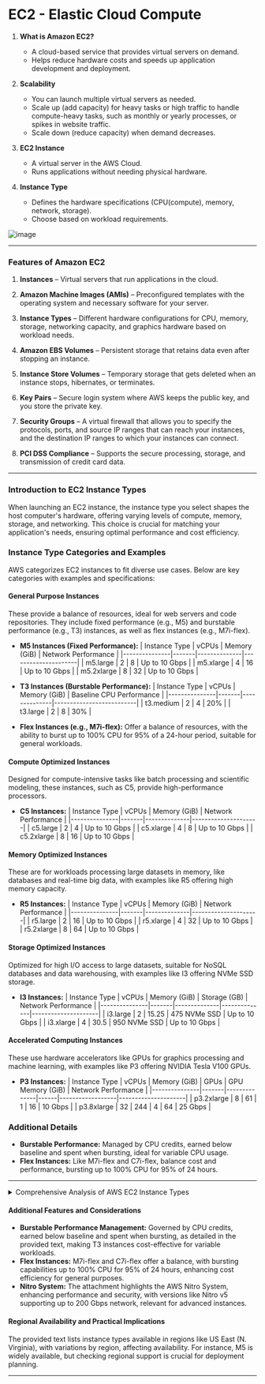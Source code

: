 # EC2 - Elastic Cloud Compute
1. **What is Amazon EC2?**  
   - A cloud-based service that provides virtual servers on demand.  
   - Helps reduce hardware costs and speeds up application development and deployment.  

2. **Scalability**  
   - You can launch multiple virtual servers as needed.  
   - Scale up (add capacity) for heavy tasks or high traffic to handle compute-heavy tasks, such as monthly or yearly processes, or spikes in website traffic.   
   - Scale down (reduce capacity) when demand decreases.  

3. **EC2 Instance**  
   - A virtual server in the AWS Cloud.  
   - Runs applications without needing physical hardware.  

4. **Instance Type**  
   - Defines the hardware specifications (CPU(compute), memory, network, storage).  
   - Choose based on workload requirements.

![image](https://github.com/user-attachments/assets/89921cb0-335c-4738-b2ed-c079b300c6f1)

---

### Features of Amazon EC2  

1. **Instances** – Virtual servers that run applications in the cloud.  

2. **Amazon Machine Images (AMIs)** – Preconfigured templates with the operating system and necessary software for your server.  

3. **Instance Types** – Different hardware configurations for CPU, memory, storage, networking capacity, and graphics hardware based on workload needs.  

4. **Amazon EBS Volumes** – Persistent storage that retains data even after stopping an instance.  

5. **Instance Store Volumes** – Temporary storage that gets deleted when an instance stops, hibernates, or terminates.  

6. **Key Pairs** – Secure login system where AWS keeps the public key, and you store the private key.  

7. **Security Groups** – A virtual firewall that allows you to specify the protocols, ports, and source IP ranges that can reach your instances, and the destination IP ranges to which your instances can connect.  

8. **PCI DSS Compliance** – Supports the secure processing, storage, and transmission of credit card data.

---

### Introduction to EC2 Instance Types
When launching an EC2 instance, the instance type you select shapes the host computer's hardware, offering varying levels of compute, memory, storage, and networking. This choice is crucial for matching your application's needs, ensuring optimal performance and cost efficiency.

### Instance Type Categories and Examples
AWS categorizes EC2 instances to fit diverse use cases. Below are key categories with examples and specifications:

#### General Purpose Instances
These provide a balance of resources, ideal for web servers and code repositories. They include fixed performance (e.g., M5) and burstable performance (e.g., T3) instances, as well as flex instances (e.g., M7i-flex).

- **M5 Instances (Fixed Performance):**
  | Instance Type | vCPUs | Memory (GiB) | Network Performance |
  |---------------|-------|--------------|---------------------|
  | m5.large      | 2     | 8            | Up to 10 Gbps       |
  | m5.xlarge     | 4     | 16           | Up to 10 Gbps       |
  | m5.2xlarge    | 8     | 32           | Up to 10 Gbps       |

- **T3 Instances (Burstable Performance):**
  | Instance Type | vCPUs | Memory (GiB) | Baseline CPU Performance |
  |---------------|-------|--------------|--------------------------|
  | t3.medium     | 2     | 4            | 20%                      |
  | t3.large      | 2     | 8            | 30%                      |

- **Flex Instances (e.g., M7i-flex):** Offer a balance of resources, with the ability to burst up to 100% CPU for 95% of a 24-hour period, suitable for general workloads.

#### Compute Optimized Instances
Designed for compute-intensive tasks like batch processing and scientific modeling, these instances, such as C5, provide high-performance processors.

- **C5 Instances:**
  | Instance Type | vCPUs | Memory (GiB) | Network Performance |
  |---------------|-------|--------------|---------------------|
  | c5.large      | 2     | 4            | Up to 10 Gbps       |
  | c5.xlarge     | 4     | 8            | Up to 10 Gbps       |
  | c5.2xlarge    | 8     | 16           | Up to 10 Gbps       |

#### Memory Optimized Instances
These are for workloads processing large datasets in memory, like databases and real-time big data, with examples like R5 offering high memory capacity.

- **R5 Instances:**
  | Instance Type | vCPUs | Memory (GiB) | Network Performance |
  |---------------|-------|--------------|---------------------|
  | r5.large      | 2     | 16           | Up to 10 Gbps       |
  | r5.xlarge     | 4     | 32           | Up to 10 Gbps       |
  | r5.2xlarge    | 8     | 64           | Up to 10 Gbps       |

#### Storage Optimized Instances
Optimized for high I/O access to large datasets, suitable for NoSQL databases and data warehousing, with examples like I3 offering NVMe SSD storage.

- **I3 Instances:**
  | Instance Type | vCPUs | Memory (GiB) | Storage (GB) | Network Performance |
  |---------------|-------|--------------|--------------|---------------------|
  | i3.large      | 2     | 15.25        | 475 NVMe SSD | Up to 10 Gbps       |
  | i3.xlarge     | 4     | 30.5         | 950 NVMe SSD | Up to 10 Gbps       |

#### Accelerated Computing Instances
These use hardware accelerators like GPUs for graphics processing and machine learning, with examples like P3 offering NVIDIA Tesla V100 GPUs.

- **P3 Instances:**
  | Instance Type | vCPUs | Memory (GiB) | GPUs | GPU Memory (GiB) | Network Performance |
  |---------------|-------|--------------|------|------------------|---------------------|
  | p3.2xlarge    | 8     | 61           | 1    | 16               | 10 Gbps             |
  | p3.8xlarge    | 32    | 244          | 4    | 64               | 25 Gbps             |

### Additional Details
- **Burstable Performance:** Managed by CPU credits, earned below baseline and spent when bursting, ideal for variable CPU usage.
- **Flex Instances:** Like M7i-flex and C7i-flex, balance cost and performance, bursting up to 100% CPU for 95% of 24 hours.

---

<details>
   <summary>Comprehensive Analysis of AWS EC2 Instance Types</summary>

### Comprehensive Analysis of AWS EC2 Instance Types

This detailed report expands on the key points, providing a thorough exploration of AWS EC2 instance types, their categories, and specifications, tailored for a DevOps intern beginning with AWS EC2. The analysis is based on provided documentation and additional resources, ensuring a complete understanding for practical application.

#### Background and Context
AWS EC2 (Elastic Compute Cloud) instance types define the hardware capabilities of virtual servers, including compute, memory, storage, and networking. Each instance type is grouped into families based on resource balance, catering to diverse application needs. The choice impacts performance, cost, and scalability, making it essential for DevOps professionals to understand these options.

#### Detailed Categorization and Use Cases
EC2 instances are categorized to align with specific workloads, as outlined below, with examples and specifications drawn from the provided data.

##### General Purpose Instances
General purpose instances offer a balanced mix of compute, memory, and networking, suitable for web servers, code repositories, and small databases. They include fixed performance instances (e.g., M5), burstable performance instances (e.g., T3), and flex instances (e.g., M7i-flex).

- **Fixed Performance (M5 Instances):**
  M5 instances, powered by Intel Xeon Platinum 8175 processors, are designed for demanding workloads. Specifications include:
  | Instance Type | vCPUs | Memory (GiB) | Network Performance |
  |---------------|-------|--------------|---------------------|
  | m5.large      | 2     | 8            | Up to 10 Gbps       |
  | m5.xlarge     | 4     | 16           | Up to 10 Gbps       |
  | m5.2xlarge    | 8     | 32           | Up to 10 Gbps       |
  Network specifications from the attachment show baseline bandwidth starting at 0.75 Gbps for m5.large, bursting to 10 Gbps, highlighting their capability for general applications.

- **Burstable Performance (T3 Instances):**
  T3 instances, part of the burstable family, provide a baseline CPU performance with burst capability, managed by CPU credits. They are cost-effective for applications with variable CPU needs, such as development environments. Specifications include:
  | Instance Type | vCPUs | Memory (GiB) | Baseline CPU Performance |
  |---------------|-------|--------------|--------------------------|
  | t3.medium     | 2     | 4            | 20%                      |
  | t3.large      | 2     | 8            | 30%                      |
  The attachment confirms T3 uses Intel Skylake P-8175, with no accelerators, focusing on flexibility.

- **Flex Instances (M7i-flex, C7i-flex):**
  Flex instances, like M7i-flex, offer a cost-effective balance, with reliable CPU at 40% baseline, bursting to 100% for 95% of a 24-hour period. They are ideal for general-purpose workloads, with specifications similar to M5 but optimized for cost.

##### Compute Optimized Instances
Compute optimized instances, such as C5, are tailored for compute-intensive tasks like batch processing and media transcoding, leveraging high-performance processors. Specifications include:
  | Instance Type | vCPUs | Memory (GiB) | Network Performance |
  |---------------|-------|--------------|---------------------|
  | c5.large      | 2     | 4            | Up to 10 Gbps       |
  | c5.xlarge     | 4     | 8            | Up to 10 Gbps       |
  | c5.2xlarge    | 8     | 16           | Up to 10 Gbps       |
  Powered by Intel Xeon Platinum 8124M, these instances ensure consistent performance, with no burstable options, as confirmed by the attachment.

##### Memory Optimized Instances
Memory optimized instances, like R5, are designed for in-memory processing, suitable for databases and real-time analytics. Specifications include:
  | Instance Type | vCPUs | Memory (GiB) | Network Performance |
  |---------------|-------|--------------|---------------------|
  | r5.large      | 2     | 16           | Up to 10 Gbps       |
  | r5.xlarge     | 4     | 32           | Up to 10 Gbps       |
  | r5.2xlarge    | 8     | 64           | Up to 10 Gbps       |
  Using Intel Xeon Platinum 8175, R5 instances offer high memory capacity, with no accelerators, focusing on memory-intensive tasks.

##### Storage Optimized Instances
Storage optimized instances, such as I3, are for workloads requiring high I/O, like NoSQL databases. Specifications include:
  | Instance Type | vCPUs | Memory (GiB) | Storage (GB) | Network Performance |
  |---------------|-------|--------------|--------------|---------------------|
  | i3.large      | 2     | 15.25        | 475 NVMe SSD | Up to 10 Gbps       |
  | i3.xlarge     | 4     | 30.5         | 950 NVMe SSD | Up to 10 Gbps       |
  These instances provide NVMe SSD storage, optimized for low-latency, high-throughput operations.

##### Accelerated Computing Instances
Accelerated computing instances, like P3, use GPUs for tasks like machine learning. Specifications include:
  | Instance Type | vCPUs | Memory (GiB) | GPUs | GPU Memory (GiB) | Network Performance |
  |---------------|-------|--------------|------|------------------|---------------------|
  | p3.2xlarge    | 8     | 61           | 1    | 16               | 10 Gbps             |
  | p3.8xlarge    | 32    | 244          | 4    | 64               | 25 Gbps             |
  Powered by NVIDIA Tesla V100, these are ideal for high-performance computing, with significant GPU memory.

</details>

#### Additional Features and Considerations
- **Burstable Performance Management:** Governed by CPU credits, earned below baseline and spent when bursting, as detailed in the provided text, making T3 instances cost-effective for variable workloads.
- **Flex Instances:** M7i-flex and C7i-flex offer a balance, with bursting capabilities up to 100% CPU for 95% of 24 hours, enhancing cost efficiency for general purposes.
- **Nitro System:** The attachment highlights the AWS Nitro System, enhancing performance and security, with versions like Nitro v5 supporting up to 200 Gbps network, relevant for advanced instances.

#### Regional Availability and Practical Implications
The provided text lists instance types available in regions like US East (N. Virginia), with variations by region, affecting availability. For instance, M5 is widely available, but checking regional support is crucial for deployment planning.

---
